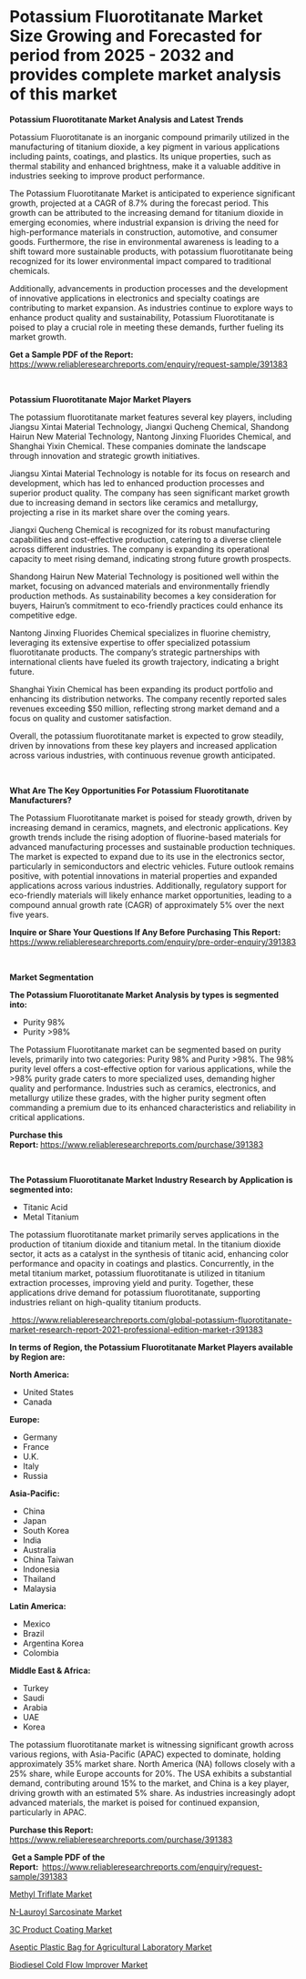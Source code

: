 <p><h1>Potassium Fluorotitanate Market Size Growing and Forecasted for period from 2025 - 2032 and provides complete market analysis of this market</h1></p><p><strong>Potassium Fluorotitanate Market Analysis and Latest Trends</strong></p>
<p><p>Potassium Fluorotitanate is an inorganic compound primarily utilized in the manufacturing of titanium dioxide, a key pigment in various applications including paints, coatings, and plastics. Its unique properties, such as thermal stability and enhanced brightness, make it a valuable additive in industries seeking to improve product performance.</p><p>The Potassium Fluorotitanate Market is anticipated to experience significant growth, projected at a CAGR of 8.7% during the forecast period. This growth can be attributed to the increasing demand for titanium dioxide in emerging economies, where industrial expansion is driving the need for high-performance materials in construction, automotive, and consumer goods. Furthermore, the rise in environmental awareness is leading to a shift toward more sustainable products, with potassium fluorotitanate being recognized for its lower environmental impact compared to traditional chemicals.</p><p>Additionally, advancements in production processes and the development of innovative applications in electronics and specialty coatings are contributing to market expansion. As industries continue to explore ways to enhance product quality and sustainability, Potassium Fluorotitanate is poised to play a crucial role in meeting these demands, further fueling its market growth.</p></p>
<p><strong>Get a Sample PDF of the Report:&nbsp;</strong> <a href="https://www.reliableresearchreports.com/enquiry/request-sample/391383?utm_campaign=102&utm_medium=2&utm_source=Github&utm_content=ia&utm_term=29032025&utm_id=potassium-fluorotitanate">https://www.reliableresearchreports.com/enquiry/request-sample/391383</a></p>
<p>&nbsp;</p>
<p><strong>Potassium Fluorotitanate Major Market Players</strong></p>
<p><p>The potassium fluorotitanate market features several key players, including Jiangsu Xintai Material Technology, Jiangxi Qucheng Chemical, Shandong Hairun New Material Technology, Nantong Jinxing Fluorides Chemical, and Shanghai Yixin Chemical. These companies dominate the landscape through innovation and strategic growth initiatives.</p><p>Jiangsu Xintai Material Technology is notable for its focus on research and development, which has led to enhanced production processes and superior product quality. The company has seen significant market growth due to increasing demand in sectors like ceramics and metallurgy, projecting a rise in its market share over the coming years.</p><p>Jiangxi Qucheng Chemical is recognized for its robust manufacturing capabilities and cost-effective production, catering to a diverse clientele across different industries. The company is expanding its operational capacity to meet rising demand, indicating strong future growth prospects. </p><p>Shandong Hairun New Material Technology is positioned well within the market, focusing on advanced materials and environmentally friendly production methods. As sustainability becomes a key consideration for buyers, Hairun’s commitment to eco-friendly practices could enhance its competitive edge.</p><p>Nantong Jinxing Fluorides Chemical specializes in fluorine chemistry, leveraging its extensive expertise to offer specialized potassium fluorotitanate products. The company’s strategic partnerships with international clients have fueled its growth trajectory, indicating a bright future.</p><p>Shanghai Yixin Chemical has been expanding its product portfolio and enhancing its distribution networks. The company recently reported sales revenues exceeding $50 million, reflecting strong market demand and a focus on quality and customer satisfaction.</p><p>Overall, the potassium fluorotitanate market is expected to grow steadily, driven by innovations from these key players and increased application across various industries, with continuous revenue growth anticipated.</p></p>
<p>&nbsp;</p>
<p><strong>What Are The Key Opportunities For Potassium Fluorotitanate Manufacturers?</strong></p>
<p><p>The Potassium Fluorotitanate market is poised for steady growth, driven by increasing demand in ceramics, magnets, and electronic applications. Key growth trends include the rising adoption of fluorine-based materials for advanced manufacturing processes and sustainable production techniques. The market is expected to expand due to its use in the electronics sector, particularly in semiconductors and electric vehicles. Future outlook remains positive, with potential innovations in material properties and expanded applications across various industries. Additionally, regulatory support for eco-friendly materials will likely enhance market opportunities, leading to a compound annual growth rate (CAGR) of approximately 5% over the next five years.</p></p>
<p><strong>Inquire or Share Your Questions If Any Before Purchasing This Report:</strong> <a href="https://www.reliableresearchreports.com/enquiry/pre-order-enquiry/391383?utm_campaign=102&utm_medium=2&utm_source=Github&utm_content=ia&utm_term=29032025&utm_id=potassium-fluorotitanate">https://www.reliableresearchreports.com/enquiry/pre-order-enquiry/391383</a></p>
<p>&nbsp;</p>
<p><strong>Market Segmentation</strong></p>
<p><strong>The Potassium Fluorotitanate Market Analysis by types is segmented into:</strong></p>
<p><ul><li>Purity 98%</li><li>Purity >98%</li></ul></p>
<p><p>The Potassium Fluorotitanate market can be segmented based on purity levels, primarily into two categories: Purity 98% and Purity >98%. The 98% purity level offers a cost-effective option for various applications, while the >98% purity grade caters to more specialized uses, demanding higher quality and performance. Industries such as ceramics, electronics, and metallurgy utilize these grades, with the higher purity segment often commanding a premium due to its enhanced characteristics and reliability in critical applications.</p></p>
<p><strong>Purchase this Report:&nbsp;</strong><a href="https://www.reliableresearchreports.com/purchase/391383?utm_campaign=102&utm_medium=2&utm_source=Github&utm_content=ia&utm_term=29032025&utm_id=potassium-fluorotitanate">https://www.reliableresearchreports.com/purchase/391383</a></p>
<p>&nbsp;</p>
<p><strong>The Potassium Fluorotitanate Market Industry Research by Application is segmented into:</strong></p>
<p><ul><li>Titanic Acid</li><li>Metal Titanium</li></ul></p>
<p><p>The potassium fluorotitanate market primarily serves applications in the production of titanium dioxide and titanium metal. In the titanium dioxide sector, it acts as a catalyst in the synthesis of titanic acid, enhancing color performance and opacity in coatings and plastics. Concurrently, in the metal titanium market, potassium fluorotitanate is utilized in titanium extraction processes, improving yield and purity. Together, these applications drive demand for potassium fluorotitanate, supporting industries reliant on high-quality titanium products.</p></p>
<p><a href="https://www.reliableresearchreports.com/global-potassium-fluorotitanate-market-research-report-2021-professional-edition-market-r391383?utm_campaign=102&utm_medium=2&utm_source=Github&utm_content=ia&utm_term=29032025&utm_id=potassium-fluorotitanate">&nbsp;https://www.reliableresearchreports.com/global-potassium-fluorotitanate-market-research-report-2021-professional-edition-market-r391383</a></p>
<p><strong>In terms of Region, the Potassium Fluorotitanate Market Players available by Region are:</strong></p>
<p>
    <p> <strong> North America: </strong>
        <ul>
            <li>United States</li>
            <li>Canada</li>
        </ul>
        </p> 
    <p> <strong> Europe: </strong>
        <ul>
            <li>Germany</li>
            <li>France</li>
            <li>U.K.</li>
            <li>Italy</li>
            <li>Russia</li>
        </ul>
        </p> 
    <p> <strong> Asia-Pacific: </strong>
        <ul>
            <li>China</li>
            <li>Japan</li>
            <li>South Korea</li>
            <li>India</li>
            <li>Australia</li>
            <li>China Taiwan</li>
            <li>Indonesia</li>
            <li>Thailand</li>
            <li>Malaysia</li>
        </ul>
        </p> 
    <p> <strong> Latin America: </strong>
        <ul>
            <li>Mexico</li>
            <li>Brazil</li>
            <li>Argentina Korea</li>
            <li>Colombia</li>
        </ul>
        </p> 
    <p> <strong> Middle East & Africa: </strong>
        <ul>
            <li>Turkey</li>
            <li>Saudi</li>
            <li>Arabia</li>
            <li>UAE</li>
            <li>Korea</li>
        </ul>
    </p>
    </p>
<p><p>The potassium fluorotitanate market is witnessing significant growth across various regions, with Asia-Pacific (APAC) expected to dominate, holding approximately 35% market share. North America (NA) follows closely with a 25% share, while Europe accounts for 20%. The USA exhibits a substantial demand, contributing around 15% to the market, and China is a key player, driving growth with an estimated 5% share. As industries increasingly adopt advanced materials, the market is poised for continued expansion, particularly in APAC.</p></p>
<p><strong>Purchase this Report: </strong><a href="https://www.reliableresearchreports.com/purchase/391383?utm_campaign=102&utm_medium=2&utm_source=Github&utm_content=ia&utm_term=29032025&utm_id=potassium-fluorotitanate">https://www.reliableresearchreports.com/purchase/391383</a></p>
<p>&nbsp;<strong>Get a Sample PDF of the Report:&nbsp;&nbsp;</strong><a href="https://www.reliableresearchreports.com/enquiry/request-sample/391383?utm_campaign=102&utm_medium=2&utm_source=Github&utm_content=ia&utm_term=29032025&utm_id=potassium-fluorotitanate">https://www.reliableresearchreports.com/enquiry/request-sample/391383</a></p>
<p><strong></strong></p>
<p><p><a href="https://github.com/ubavicachida/Market-Research-Report-List-1/blob/main/methyl-triflate-market.md?utm_campaign=102&utm_medium=2&utm_source=Github&utm_content=ia&utm_term=29032025&utm_id=potassium-fluorotitanate">Methyl Triflate Market</a></p><p><a href="https://github.com/gasikcalbos8/Market-Research-Report-List-1/blob/main/n-lauroyl-sarcosinate-market.md?utm_campaign=102&utm_medium=2&utm_source=Github&utm_content=ia&utm_term=29032025&utm_id=potassium-fluorotitanate">N-Lauroyl Sarcosinate Market</a></p><p><a href="https://github.com/dayaanapis5/Market-Research-Report-List-1/blob/main/3c-product-coating-market.md?utm_campaign=102&utm_medium=2&utm_source=Github&utm_content=ia&utm_term=29032025&utm_id=potassium-fluorotitanate">3C Product Coating Market</a></p><p><a href="https://github.com/vaduzunny/Market-Research-Report-List-1/blob/main/aseptic-plastic-bag-for-agricultural-laboratory-market.md?utm_campaign=102&utm_medium=2&utm_source=Github&utm_content=ia&utm_term=29032025&utm_id=potassium-fluorotitanate">Aseptic Plastic Bag for Agricultural Laboratory Market</a></p><p><a href="https://github.com/dringmurza6r/Market-Research-Report-List-1/blob/main/biodiesel-cold-flow-improver-market.md?utm_campaign=102&utm_medium=2&utm_source=Github&utm_content=ia&utm_term=29032025&utm_id=potassium-fluorotitanate">Biodiesel Cold Flow Improver Market</a></p></p>